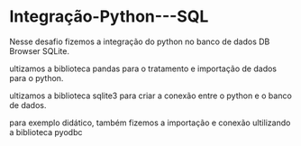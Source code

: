 # Integração-Python---SQL
Nesse desafio fizemos a integração do python no banco de dados DB Browser SQLite.

ultizamos a biblioteca pandas para o tratamento e importação de dados para o python.

ultizamos a biblioteca sqlite3 para criar a conexão entre o python e o banco de dados.

para exemplo didático, também fizemos a importação e conexão ultilizando a biblioteca pyodbc
